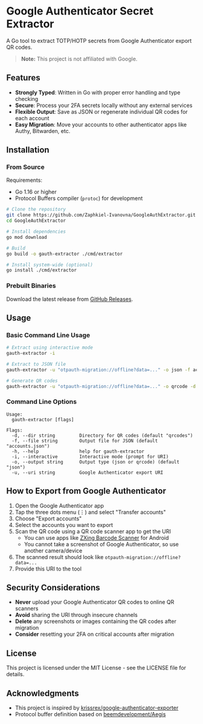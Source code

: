 # Google Authenticator Secret Extractor

A Go tool to extract TOTP/HOTP secrets from Google Authenticator export QR codes.

> **Note:** This project is not affiliated with Google.

## Features

- **Strongly Typed**: Written in Go with proper error handling and type checking
- **Secure**: Process your 2FA secrets locally without any external services
- **Flexible Output**: Save as JSON or regenerate individual QR codes for each account
- **Easy Migration**: Move your accounts to other authenticator apps like Authy, Bitwarden, etc.

## Installation

### From Source

Requirements:

- Go 1.16 or higher
- Protocol Buffers compiler (`protoc`) for development

```bash
# Clone the repository
git clone https://github.com/Zaphkiel-Ivanovna/GoogleAuthExtractor.git
cd GoogleAuthExtractor

# Install dependencies
go mod download

# Build
go build -o gauth-extractor ./cmd/extractor

# Install system-wide (optional)
go install ./cmd/extractor
```

### Prebuilt Binaries

Download the latest release from [GitHub Releases](https://github.com/Zaphkiel-Ivanovna/GoogleAuthExtractor/releases).

## Usage

### Basic Command Line Usage

```bash
# Extract using interactive mode
gauth-extractor -i

# Extract to JSON file
gauth-extractor -u "otpauth-migration://offline?data=..." -o json -f accounts.json

# Generate QR codes
gauth-extractor -u "otpauth-migration://offline?data=..." -o qrcode -d ./qrcodes
```

### Command Line Options

```
Usage:
  gauth-extractor [flags]

Flags:
  -d, --dir string         Directory for QR codes (default "qrcodes")
  -f, --file string        Output file for JSON (default "accounts.json")
  -h, --help               help for gauth-extractor
  -i, --interactive        Interactive mode (prompt for URI)
  -o, --output string      Output type (json or qrcode) (default "json")
  -u, --uri string         Google Authenticator export URI
```

## How to Export from Google Authenticator

1. Open the Google Authenticator app
2. Tap the three dots menu (⋮) and select "Transfer accounts"
3. Choose "Export accounts"
4. Select the accounts you want to export
5. Scan the QR code using a QR code scanner app to get the URI
   - You can use apps like [ZXing Barcode Scanner](https://play.google.com/store/apps/details?id=com.google.zxing.client.android) for Android
   - You cannot take a screenshot of Google Authenticator, so use another camera/device
6. The scanned result should look like `otpauth-migration://offline?data=...`
7. Provide this URI to the tool

## Security Considerations

- **Never** upload your Google Authenticator QR codes to online QR scanners
- **Avoid** sharing the URI through insecure channels
- **Delete** any screenshots or images containing the QR codes after migration
- **Consider** resetting your 2FA on critical accounts after migration

## License

This project is licensed under the MIT License - see the LICENSE file for details.

## Acknowledgments

- This project is inspired by [krissrex/google-authenticator-exporter](https://github.com/krissrex/google-authenticator-exporter)
- Protocol buffer definition based on [beemdevelopment/Aegis](https://github.com/beemdevelopment/Aegis)
